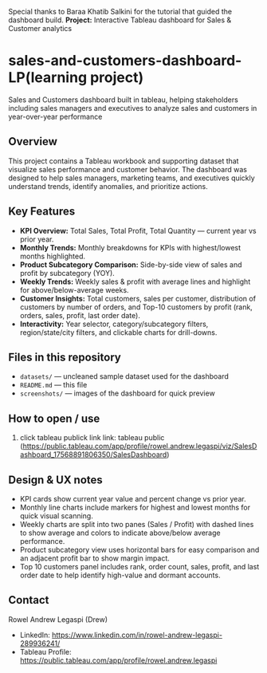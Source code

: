 Special thanks to Baraa Khatib Salkini for the tutorial that guided the dashboard build.
**Project:** Interactive Tableau dashboard for Sales & Customer analytics

# sales-and-customers-dashboard-LP(learning project)
Sales and Customers dashboard built in tableau, helping stakeholders including sales managers and executives to analyze sales and customers in year-over-year performance

## Overview
This project contains a Tableau workbook and supporting dataset that visualize sales performance and customer behavior. The dashboard was designed to help sales managers, marketing teams, and executives quickly understand trends, identify anomalies, and prioritize actions.

## Key Features
- **KPI Overview:** Total Sales, Total Profit, Total Quantity — current year vs prior year.  
- **Monthly Trends:** Monthly breakdowns for KPIs with highest/lowest months highlighted.  
- **Product Subcategory Comparison:** Side-by-side view of sales and profit by subcategory (YOY).  
- **Weekly Trends:** Weekly sales & profit with average lines and highlight for above/below-average weeks.  
- **Customer Insights:** Total customers, sales per customer, distribution of customers by number of orders, and Top-10 customers by profit (rank, orders, sales, profit, last order date).  
- **Interactivity:** Year selector, category/subcategory filters, region/state/city filters, and clickable charts for drill-downs.

## Files in this repository
- `datasets/` — uncleaned sample dataset used for the dashboard  
- `README.md` — this file  
- `screenshots/` — images of the dashboard for quick preview

## How to open / use
1. click tableau publick link
   link: tableau public (https://public.tableau.com/app/profile/rowel.andrew.legaspi/viz/SalesDashboard_17568891806350/SalesDashboard)

## Design & UX notes
- KPI cards show current year value and percent change vs prior year.  
- Monthly line charts include markers for highest and lowest months for quick visual scanning.  
- Weekly charts are split into two panes (Sales / Profit) with dashed lines to show average and colors to indicate above/below average performance.  
- Product subcategory view uses horizontal bars for easy comparison and an adjacent profit bar to show margin impact.  
- Top 10 customers panel includes rank, order count, sales, profit, and last order date to help identify high-value and dormant accounts.


## Contact
Rowel Andrew Legaspi (Drew)  
- LinkedIn: https://www.linkedin.com/in/rowel-andrew-legaspi-289936241/
- Tableau Profile: https://public.tableau.com/app/profile/rowel.andrew.legaspi


